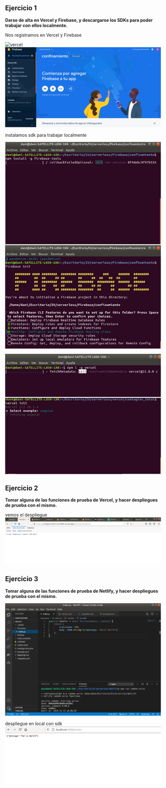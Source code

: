 ## Ejercicio 1
**Darse de alta en Vercel y Firebase, y descargarse los SDKs para poder trabajar con ellos localmente.**

Nos registramos en Vercel y Firebase

![vercel](img/1_8.png)
![firebase](img/f1_2.png)

instalamos sdk para trabajar localmente

![intalamos firebase](img/f1.png)
![vemos sdk firebase](img/f1_4.png)

![isntalamos vercel](img/f1_6.png)
![vemos sdk vercel](img/v3.png)

## Ejercicio 2
**Tomar alguna de las funciones de prueba de Vercel, y hacer despliegues de prueba con el mismo.**

vemos el despliegue
![vemos sdk vercel](img/2_1.png)

## Ejercicio 3
**Tomar alguna de las funciones de prueba de Netlify, y hacer despliegues de prueba con el mismo.**

![ejemplo](img/3_1.png)

despliegue en local con sdk
![vemos sdk netlify](img/3_2.png)